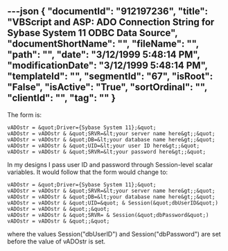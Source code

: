 ---json
{
  "documentId": "912197236",
  "title": "VBScript and ASP: ADO Connection String for Sybase System 11 ODBC Data Source",
  "documentShortName": "",
  "fileName": "",
  "path": "",
  "date": "3/12/1999 5:48:14 PM",
  "modificationDate": "3/12/1999 5:48:14 PM",
  "templateId": "",
  "segmentId": "67",
  "isRoot": "False",
  "isActive": "True",
  "sortOrdinal": "",
  "clientId": "",
  "tag": ""
}
---

The form is:

    vADOstr = &quot;Driver={Sybase System 11};&quot;
    vADOstr = vADOstr & &quot;SRVR=&lt;your server name here&gt;;&quot;
    vADOstr = vADOstr & &quot;DB=&lt;your database name here&gt;;&quot;
    vADOstr = vADOstr & &quot;UID=&lt;your user ID here&gt;;&quot;
    vADOstr = vADOstr & &quot;SRVR=&lt;your password here&gt;;&quot;

In my designs I pass user ID and password through Session-level scalar variables. It would follow that the form would change to:

    vADOstr = &quot;Driver={Sybase System 11};&quot;
    vADOstr = vADOstr & &quot;SRVR=&lt;your server name here&gt;;&quot;
    vADOstr = vADOstr & &quot;DB=&lt;your database name here&gt;;&quot;
    vADOstr = vADOstr & &quot;UID=&quot; & Session(&quot;dbUserID&quot;)
    vADOstr = vADOstr & &quot;;&quot;
    vADOstr = vADOstr & &quot;SRVR= & Session(&quot;dbPassword&quot;)
    vADOstr = vADOstr & &quot;;&quot;

where the values Session(&quot;dbUserID&quot;) and Session(&quot;dbPassword&quot;) are set before the value of vADOstr is set.
